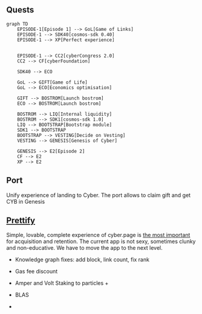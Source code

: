 ## **Quests**

```mermaid
graph TD
    EPISODE-1[Episode 1] --> GoL[Game of Links]
    EPISODE-1 --> SDK40[cosmos-sdk 0.40]
    EPISODE-1 --> XP[Perfect experience]
    
    
    EPISODE-1 --> CC2[cyberCongress 2.0]
    CC2 --> CF[cyberFoundation]
    
    SDK40 --> ECO
    
    GoL --> GIFT[Game of Life]
    GoL --> ECO[Economics optimisation]
    
    GIFT --> BOSTROM[Launch bostrom]
    ECO --> BOSTROM[Launch bostrom]
    
    BOSTROM --> LIQ[Internal liquidity]
    BOSTROM --> SDK1[cosmos-sdk 1.0]
    LIQ --> BOOTSTRAP[Bootstrap module]
    SDK1 --> BOOTSTRAP
    BOOTSTRAP --> VESTING[Decide on Vesting]
    VESTING --> GENESIS[Genesis of Cyber]

    GENESIS --> E2[Episode 2]
    CF --> E2
    XP --> E2
```

## Port

Unify experience of landing to Cyber. The port allows to claim gift and get CYB in Genesis

## [Prettify](/projects/prettify.md)

Simple, lovable, complete experience of cyber.page is [the most important](/projects/prettify.md) for acquisition and retention. The current app is not sexy, sometimes clunky and non-educative. We have to move the app to the next level.


- Knowledge graph fixes: add block, link count, fix rank

- Gas fee discount
- Amper and Volt Staking to particles + 
- BLAS
- 